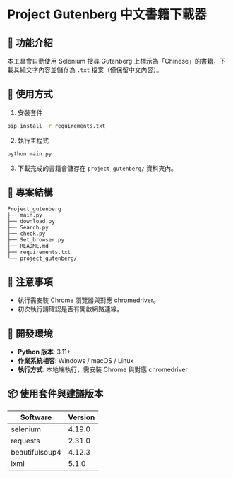 # Project Gutenberg 中文書籍下載器

## 📝 功能介紹
本工具會自動使用 Selenium 搜尋 Gutenberg 上標示為「Chinese」的書籍，下載其純文字內容並儲存為 `.txt` 檔案（僅保留中文內容）。

## 🚀 使用方式

1. 安裝套件
```bash
pip install -r requirements.txt
```

2. 執行主程式
```bash
python main.py
```

3. 下載完成的書籍會儲存在 `project_gutenberg/` 資料夾內。

## 📁 專案結構

```
Project_gutenberg
├── main.py
├── download.py
├── Search.py
├── check.py
├── Set_browser.py
├── README.md
├── requirements.txt
└── project_gutenberg/
```

## 📌 注意事項
- 執行需安裝 Chrome 瀏覽器與對應 chromedriver。
- 初次執行請確認是否有開啟網路連線。

## 🧰 開發環境

- **Python 版本**: 3.11+
- **作業系統相容**: Windows / macOS / Linux
- **執行方式**: 本地端執行，需安裝 Chrome 與對應 chromedriver

## 📦 使用套件與建議版本

| Software        | Version   |
|-----------------|-----------|
| selenium        | 4.19.0    |
| requests        | 2.31.0    |
| beautifulsoup4  | 4.12.3    |
| lxml            | 5.1.0     |
